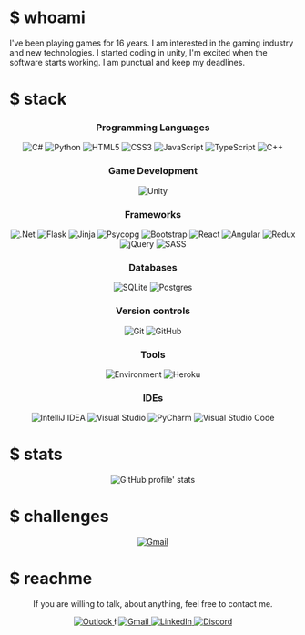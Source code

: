 <!-- ![application preview](readme_res/background.jpg) -->


# $ whoami

I've been playing games for 16 years. I am interested in the gaming industry and new technologies. I started coding in unity, I'm excited when the software starts working. I am punctual and keep my deadlines. 


# $ stack

<h3 align="center">Programming Languages</h3>
<p align="center">
    <img alt="C#" src="https://img.shields.io/badge/c%23-%23239120.svg?style=for-the-badge&logo=c-sharp&logoColor=white"/>
   <img alt="Python" src="https://img.shields.io/badge/python-%2314354C.svg?style=for-the-badge&logo=python&logoColor=white"/>
   <img alt="HTML5" src="https://img.shields.io/badge/html5-%23E34F26.svg?style=for-the-badge&logo=html5&logoColor=white"/>
    <img alt="CSS3" src="https://img.shields.io/badge/css3-%231572B6.svg?style=for-the-badge&logo=css3&logoColor=white"/>
    <img alt="JavaScript" src="https://img.shields.io/badge/javascript-%23323330.svg?style=for-the-badge&logo=javascript&logoColor=%23F7DF1E"/>
    <img alt="TypeScript" src="https://img.shields.io/badge/typescript-%23007ACC.svg?style=for-the-badge&logo=typescript&logoColor=white"/>
    <img alt="C++" src="https://img.shields.io/badge/c++-%2300599C.svg?style=for-the-badge&logo=c%2B%2B&logoColor=white"/>
</p>

<h3 align="center">Game Development</h3>
<p align="center">
<img alt="Unity" src="https://img.shields.io/badge/unity-%23000000.svg?style=for-the-badge&logo=unity&logoColor=white"/>
</p>

<h3 align="center">Frameworks</h3>
<p align="center">
    <img alt=".Net" src="https://img.shields.io/badge/.NET-5C2D91?style=for-the-badge&logo=.net&logoColor=white"/>
   <img alt="Flask" src="https://img.shields.io/badge/flask-%23000.svg?style=for-the-badge&logo=flask&logoColor=white"/>
    <img alt="Jinja" src="https://img.shields.io/badge/-jinja-B41717?logo=Jinja&style=for-the-badge&color=gray&logoColor=white" />
    <img alt="Psycopg" src="https://img.shields.io/static/v1?style=for-the-badge&color=gray&label=&message=psycopg&logo=psycopg&logoColor=white" />
    <img alt="Bootstrap" src="https://img.shields.io/badge/bootstrap-%23563D7C.svg?style=for-the-badge&logo=bootstrap&logoColor=white"/>
    <img alt="React" src="https://img.shields.io/badge/react-%2320232a.svg?style=for-the-badge&logo=react&logoColor=%2361DAFB"/>
    <img alt="Angular" src="https://img.shields.io/badge/angular-%23DD0031.svg?style=for-the-badge&logo=angular&logoColor=white"/>
    <img alt="Redux" src="https://img.shields.io/badge/redux-%23593d88.svg?style=for-the-badge&logo=redux&logoColor=white"/>
    <img alt="jQuery" src="https://img.shields.io/badge/jquery-%230769AD.svg?style=for-the-badge&logo=jquery&logoColor=white"/>
    <img alt="SASS" src="https://img.shields.io/badge/SASS-hotpink.svg?style=for-the-badge&logo=SASS&logoColor=white"/>
</p>

<h3 align="center">Databases</h3>
<p align="center">
    <img alt="SQLite" src ="https://img.shields.io/badge/sqlite-%2307405e.svg?style=for-the-badge&logo=sqlite&logoColor=white"/>
    <img alt="Postgres" src ="https://img.shields.io/badge/postgres-%23316192.svg?style=for-the-badge&logo=postgresql&logoColor=white"/>

<h3 align="center">Version controls</h3>
<p align="center">
    <img alt="Git" src="https://img.shields.io/badge/git-%23F05033.svg?style=for-the-badge&logo=git&logoColor=white"/>
    <img alt="GitHub" src="https://img.shields.io/badge/github-%23121011.svg?style=for-the-badge&logo=github&logoColor=white"/>
</p>

<h3 align="center">Tools</h3>
<p align="center">
    <img alt="Environment" src="https://img.shields.io/static/v1?style=for-the-badge&color=gray&label=&message=environment&logo=environment&logoColor=white" />
    <img alt="Heroku" src="https://img.shields.io/badge/heroku-%23430098.svg?style=for-the-badge&color=gray&logo=heroku&logoColor=white" />
</p>

<h3 align="center">IDEs</h3>
<p align="center">
    <img alt="IntelliJ IDEA" src="https://img.shields.io/badge/IntelliJIDEA-000000.svg?style=for-the-badge&logo=intellij-idea&logoColor=white"/>
    <img alt="Visual Studio" src="https://img.shields.io/badge/VisualStudio-5C2D91.svg?style=for-the-badge&logo=visual-studio&logoColor=white"/>
   <img alt="PyCharm" src="https://img.shields.io/badge/pycharm-143?style=for-the-badge&logo=pycharm&logoColor=black&color=black&labelColor=green"/>
    <img alt="Visual Studio Code" src="https://img.shields.io/badge/VisualStudioCode-0078d7.svg?style=for-the-badge&logo=visual-studio-code&logoColor=white"/>
</p>

# $ stats

<p align="center">
    <img alt="GitHub profile' stats" src="https://metrics.lecoq.io/JaroslawKAA?template=classic&languages=1&languages.limit=8&languages.sections=most-used&languages.colors=github&languages.threshold=0%25&languages.indepth=false&languages.recent.load=300&languages.recent.days=14&config.timezone=Europe%2FWarsaw" />
</p>


# $ challenges

<p align="center">
    <a href="https://www.codewars.com/users/JaroslawKa" target="_blank">
        <img alt="Gmail" src="https://www.codewars.com/users/JaroslawKa/badges/large" />
    </a>
</p>


# $ reachme

<p align="center">
    If you are willing to talk, about anything, feel free to contact me.
</p>

<p align="center">
    <a href="mailto:kaszczak.jaroslaw@outlook.com?subject=Hello%20Jarosław,%20from%20GitHub!" target="_blank">
    <img alt="Outlook" src="https://img.shields.io/badge/Microsoft_Outlook-0078D4?style=for-the-badge&logo=microsoft-outlook&logoColor=white" />
    </a>ł
    <a href="mailto:kaszczak.jaroslaw@gmail.com?subject=Hello%20Jarosław,%20from%20GitHub!" target="_blank">
        <img alt="Gmail" src="https://img.shields.io/badge/Gmail-D14836?style=for-the-badge&logo=gmail&logoColor=white" />
    </a>
    <a href="https://www.linkedin.com/in/jaros%C5%82aw-kaszczak-098781129/" target="_blank">
        <img alt="LinkedIn" src="https://img.shields.io/badge/linkedin-%230077B5.svg?style=for-the-badge&logo=linkedin&logoColor=white"/>
    </a>
    <a href="https://discordapp.com/users/751203689607200829" target"_blank">
        <img alt="Discord" src="https://img.shields.io/badge/%3CServer%3E-%237289DA.svg?style=for-the-badge&logo=discord&logoColor=white"/>
    </a>
</p>
